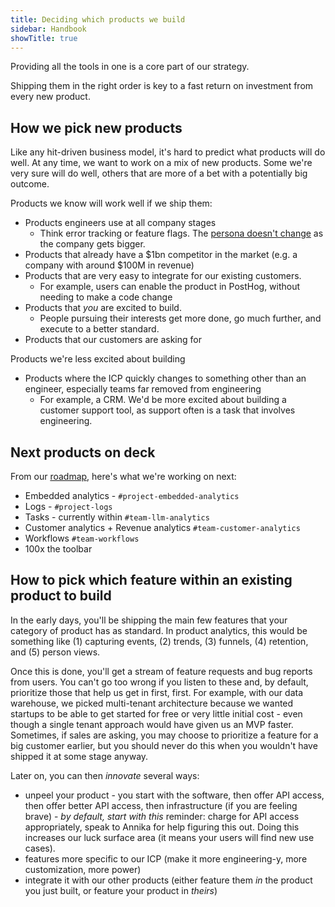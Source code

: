 ```yaml
---
title: Deciding which products we build
sidebar: Handbook
showTitle: true
---
```

Providing all the tools in one is a core part of our strategy.

Shipping them in the right order is key to a fast return on investment from every new product.

## How we pick new products

Like any hit-driven business model, it's hard to predict what products will do well. At any time, we want to work on a mix of new products. Some we're very sure will do well, others that are more of a bet with a potentially big outcome.

Products we know will work well if we ship them:
- Products engineers use at all company stages
  - Think error tracking or feature flags. The [persona doesn't change](/handbook/who-we-build-for#our-current-persona) as the company gets bigger.
- Products that already have a $1bn competitor in the market (e.g. a company with around $100M in revenue)
- Products that are very easy to integrate for our existing customers. 
  - For example, users can enable the product in PostHog, without needing to make a code change
- Products that _you_ are excited to build. 
  - People pursuing their interests get more done, go much further, and execute to a better standard.
- Products that our customers are asking for

Products we're less excited about building
- Products where the ICP quickly changes to something other than an engineer, especially teams far removed from engineering
  - For example, a CRM. We'd be more excited about building a customer support tool, as support often is a task that involves engineering.


## Next products on deck

From our [roadmap](/roadmap), here's what we're working on next:

- Embedded analytics - `#project-embedded-analytics`
- Logs - `#project-logs`
- Tasks - currently within `#team-llm-analytics`
- Customer analytics + Revenue analytics `#team-customer-analytics`
- Workflows `#team-workflows`
- 100x the toolbar

## How to pick which feature within an existing product to build

In the early days, you'll be shipping the main few features that your category of product has as standard. In product analytics, this would be something like (1) capturing events, (2) trends, (3) funnels, (4) retention, and (5) person views.

Once this is done, you'll get a stream of feature requests and bug reports from users. You can't go too wrong if you listen to these and, by default, prioritize those that help us get in first, first. For example, with our data warehouse, we picked multi-tenant architecture because we wanted startups to be able to get started for free or very little initial cost - even though a single tenant approach would have given us an MVP faster. Sometimes, if sales are asking, you may choose to prioritize a feature for a big customer earlier, but you should never do this when you wouldn't have shipped it at some stage anyway.

Later on, you can then _innovate_ several ways:

* unpeel your product - you start with the software, then offer API access, then offer better API access, then infrastructure (if you are feeling brave) - *by default, start with this* reminder: charge for API access appropriately, speak to Annika for help figuring this out. Doing this increases our luck surface area (it means your users will find new use cases).
* features more specific to our ICP (make it more engineering-y, more customization, more power)
* integrate it with our other products (either feature them _in_ the product you just built, or feature your product in _theirs_)

